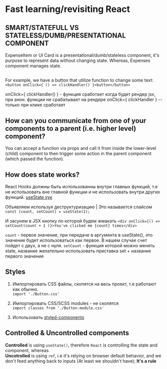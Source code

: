 # Fast learning/revisiting React

## SMART/STATEFULL VS STATELESS/DUMB/PRESENTATIONAL COMPONENT
ExpenseItem or UI Card is a presentational/dumb/stateless component, it's purpose to represent data without changing state.
Whereas, Expenses component manages state.

## 
For example, we have a button that utilize function to change some text:
`<button onClick={ () => clickHandler() }>button</button>`

onClick={ clickHandler() } - функция сработает когда будет рендер jsx, при анон. функции не срабатывает на рендере
onClick={ clickHandler } -- только при клике сработает


## How can you communicate from one of your components to a parent (i.e. higher level) component?

You can accept a function via props and call it from inside the lower-level (child) component to then trigger some action in the parent component (which passed the function).


## How does state works?
React Hooks должны быть использованны внутри главных функций, т.е не использовать вне главной функции и не использовать внутри других функций.
[useState хук](https://reactjs.org/docs/hooks-state.html)

Объявляем используя деструктуризацию | Это называется слайсом
`const [count, setCount] = useState(2);`

И засунем в JSX кнопку по которой будем жмакать
`<div onClick={() => setCount(count + 1 )}>You've clicked me {count} times</div>`

`count` - первое значение, при передаче в аргумента в useState(), это значение будет использоваться как первое. В нашем случае счет пойдет с двух, а не с нуля.
`setCount` - функция которой можно менять state, название желательно использовать 
приставка set + название первого значение


## Styles
1. Импортировать CSS файлы, скопятся на весь проект, т.е работают как обычно.<br>
  `import './Button.css'`

2. Импортировать CSS/SCSS modules - не скопятся <br>
  `import classes from './Button.module.css'`

3. Использовать [styled-components](https://styled-components.com/docs/basics)


## Controlled & Uncontrolled components
<b>Controlled</b> is using ``useState()``, therefore `React` is controlling the state and component, whereas <br>
<b>Uncotrolled</b>  is using `ref`, i.e it's relying on browser default behavior, and we don't feed anything back to inputs (At least we shouldn't have); <b>It's a rule<b>
  